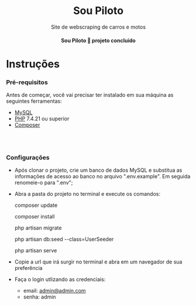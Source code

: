 <h1 align="center">Sou Piloto</h1>
<p align="center">Site de webscraping de carros e motos</p>
<h4 align="center"> 
   Sou Piloto 🚀 projeto concluído
</h4>


Instruções
=================


### Pré-requisitos

Antes de começar, você vai precisar ter instalado em sua máquina as seguintes ferramentas:

<!--ts-->
   * [MySQL](https://dev.mysql.com/downloads/)
   * [PHP](https://www.php.net/) 7.4.21 ou superior
   * [Composer](https://getcomposer.org/)
<!--te-->

<br>
<br>

### Configurações

   * Após clonar o projeto, crie um banco de dados MySQL e substitua as informações de acesso ao banco no arquivo ".env.example". Em seguida renomeie-o para ".env";
   * Abra a pasta do projeto no terminal e execute os comandos:
      <p>composer update</p>

      <p>composer install</p>

      <p>php artisan migrate</p>

      <p>php artisan db:seed --class=UserSeeder</p>

      <p>php artisan serve</p>
   * Copie a url que irá surgir no terminal e abra em um navegador de sua preferência
   * Faça o login utlizando as credenciais:
      * email: admin@admin.com
      * senha: admin



